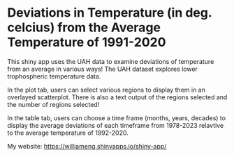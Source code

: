 # Deviations in Temperature (in deg. celcius) from the Average Temperature of 1991-2020

This shiny app uses the UAH data to examine deviations of temperature from an average in various ways!
The UAH dataset explores lower trophospheric temperature data.

In the plot tab, users can select various regions to display them in an overlayed scatterplot.
There is also a text output of the regions selected and the number of regions selected!

In the table tab, users can choose a time frame (months, years, decades) to display the average deviations
of each timeframe from 1978-2023 relavtive to the average temperature of 1992-2020.

My website: https://williameng.shinyapps.io/shiny-app/
